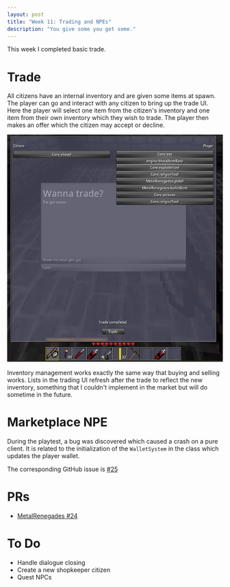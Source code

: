 ```yaml
---
layout: post
title: "Week 11: Trading and NPEs"
description: "You give some you get some."
---
```


This week I completed basic trade.

# Trade

All citizens have an internal inventory and are given some items at spawn. The player can go and interact with any citizen to bring up the trade UI. Here the player will select one item from the citizen's inventory and one item from their own inventory which they wish to trade. The player then makes an offer which the citizen may accept or decline.

![trade](/assets/images/posts/gsoc/trade.gif)

Inventory management works exactly the same way that buying and selling works. Lists in the trading UI refresh after the trade to reflect the new inventory, something that I couldn't implement in the market but will do sometime in the future.

# Marketplace NPE

During the playtest, a bug was discovered which caused a crash on a pure client. It is related to the initialization of the `WalletSystem` in the class which updates the player wallet.

The corresponding GitHub issue is [#25](https://github.com/Terasology/MetalRenegades/issues/25)

# PRs

 - [MetalRenegades #24](https://github.com/Terasology/MetalRenegades/pull/24)

# To Do

 - Handle dialogue closing
 - Create a new shopkeeper citizen
 - Quest NPCs